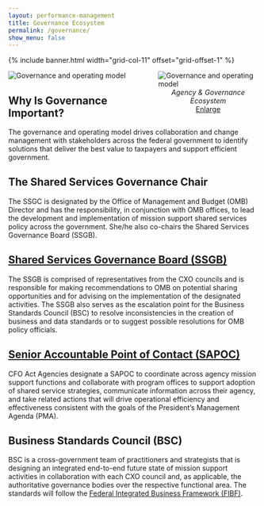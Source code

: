```yaml
---
layout: performance-management
title: Governance Ecosystem
permalink: /governance/
show_menu: false
---
```


<style>
  html {
    scroll-behavior: smooth;
  }
  .image-wrap {
    float: right;
    margin-left: 20px;
    max-width: 40%;
  }
  @media screen and (max-width: 768px) {
    .image-wrap {
      float: none;
      display: block;
      margin: 20px auto;
      max-width: 100%;
    }
  }
</style>

{% include banner.html width="grid-col-11" offset="grid-offset-1" %}

<div class="grid-container">
  <div class="grid-row grid-gap">
    <div class="tablet:grid-col-8 tablet:grid-offset-1">
      <section class="pm" id="overview">
        <div class="image-wrap">
          <img src="{{ site.baseurl }}/assets/images/governance/governance-diagram-1.webp" alt="Governance and operating model" style="display:block;">
          <div style="text-align:center;">
            <em>Agency & Governance Ecosystem</em>
            <br>
            <a href="#governance" title="Enlarge image" class="image-link usa-button usa-button--secondary margin-top-5" style="display:inline-block;">Enlarge</a>
          </div>
        </div>
        <div id="governance" class="white-popup mfp-hide">
          <img alt="Governance and operating model" src="{{ site.baseurl }}/assets/images/governance/governance-diagram-1.webp">
        </div>
        <h2 class="pm-heading margin-bottom-0">Why Is Governance Important?</h2>
        <p>
          The governance and operating model drives collaboration and change management with
          stakeholders across the federal government to identify solutions that deliver the
          best value to taxpayers and support efficient government.
        </p>
      </section>
      <section class="pm">
        <h2 class="pm-heading margin-bottom-0">The Shared Services Governance Chair</h2>
        <p>
          The SSGC is designated by the Office of Management and Budget (OMB) Director and has the
          responsibility, in conjunction with OMB offices, to lead the development and
          implementation of mission support shared services policy across the government.
          She/he also co-chairs the Shared Services Governance Board (SSGB).
        </p>
        <h2 class="pm-heading margin-top-5 margin-bottom-0">
          <a href="{{ site.baseurl }}/ssgb">Shared Services Governance Board (SSGB)</a>
        </h2>
        <p>
          The SSGB is comprised of representatives from the CXO councils and is responsible for making
          recommendations to OMB on potential sharing opportunities and for advising on the
          implementation of the designated activities. The SSGB also serves as the escalation point
          for the Business Standards Council (BSC) to resolve inconsistencies in the creation of
          business and data standards or to suggest possible resolutions for OMB policy officials.
        </p>
        <h2 class="pm-heading margin-top-5 margin-bottom-0">
          <a href="{{ site.baseurl }}/sapoc">Senior Accountable Point of Contact (SAPOC)</a>
        </h2>
        <p>
          CFO Act Agencies designate a SAPOC to coordinate across agency mission support functions
          and collaborate with program offices to support adoption of shared service strategies,
          communicate information across their agency, and take related actions that will drive
          operational efficiency and effectiveness consistent with the goals of the President’s
          Management Agenda (PMA).
        </p>
        <h2 class="pm-heading margin-top-5 margin-bottom-0">Business Standards Council (BSC)</h2>
        <p>
          BSC is a cross-government team of practitioners and strategists that is designing an
          integrated end-to-end future state of mission support activities in collaboration
          with each CXO council and, as applicable, the authoritative governance bodies over
          the respective functional area. The standards will follow the
          <a href="{{ site.baseurl }}/fibf">Federal Integrated Business Framework (FIBF)</a>.
        </p>
      </section>
    <div>
  <div>
<div>
